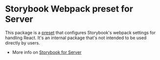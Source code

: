 # Storybook Webpack preset for Server

This package is a [preset](https://storybook.js.org/docs/addons/writing-presets#presets-api) that configures Storybook's webpack settings for handling React.
It's an internal package that's not intended to be used directly by users.

- More info on [Storybook for Server](https://github.com/storybookjs/storybook/tree/next/code/frameworks/server-webpack5)
